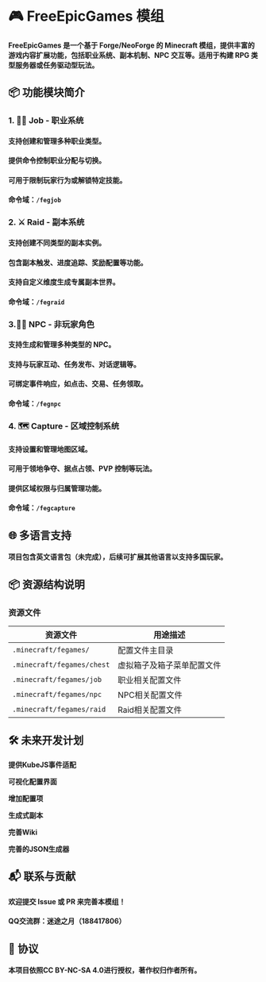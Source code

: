 # 🎮 FreeEpicGames 模组

#### FreeEpicGames 是一个基于 Forge/NeoForge 的 Minecraft 模组，提供丰富的游戏内容扩展功能，包括职业系统、副本机制、NPC 交互等。适用于构建 RPG 类型服务器或任务驱动型玩法。

## 📦 功能模块简介

### 1. 🧙‍♂️ Job - 职业系统

#### 支持创建和管理多种职业类型。

#### 提供命令控制职业分配与切换。

#### 可用于限制玩家行为或解锁特定技能。

#### 命令域：`/fegjob`

### 2. ⚔️ Raid - 副本系统

#### 支持创建不同类型的副本实例。

#### 包含副本触发、进度追踪、奖励配置等功能。

#### 支持自定义维度生成专属副本世界。

#### 命令域：`/fegraid`

### 3.🧍‍♂️ NPC - 非玩家角色

#### 支持生成和管理多种类型的 NPC。

#### 支持与玩家互动、任务发布、对话逻辑等。

#### 可绑定事件响应，如点击、交易、任务领取。

#### 命令域：`/fegnpc`

### 4. 🗺️ Capture - 区域控制系统

#### 支持设置和管理地图区域。

#### 可用于领地争夺、据点占领、PVP 控制等玩法。

#### 提供区域权限与归属管理功能。

#### 命令域：`/fegcapture`

## 🌐 多语言支持

#### 项目包含英文语言包（未完成），后续可扩展其他语言以支持多国玩家。

## 📦 资源结构说明

### 资源文件

| 资源文件                       | 用途描述          |
|----------------------------|---------------|
| `.minecraft/fegames/`      | 配置文件主目录       |
| `.minecraft/fegames/chest` | 虚拟箱子及箱子菜单配置文件 |
| `.minecraft/fegames/job`   | 职业相关配置文件      |
| `.minecraft/fegames/npc`   | NPC相关配置文件     |
| `.minecraft/fegames/raid`  | Raid相关配置文件    |

## 🛠️ 未来开发计划

**提供KubeJS事件适配**

**可视化配置界面**

**增加配置项**

**生成式副本**

**完善Wiki**

**完善的JSON生成器**

## 📬 联系与贡献

#### 欢迎提交 Issue 或 PR 来完善本模组！
#### QQ交流群：迷途之月（188417806）

## 📜 协议

#### 本项目依照CC BY-NC-SA 4.0进行授权，著作权归作者所有。
